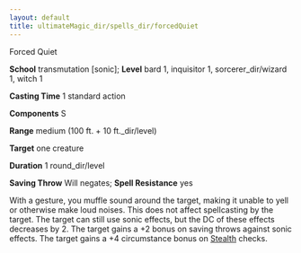 ```yaml
---
layout: default
title: ultimateMagic_dir/spells_dir/forcedQuiet
---
```

Forced Quiet

**School** transmutation [sonic]; **Level** bard 1, inquisitor 1, sorcerer_dir/wizard 1, witch 1

**Casting Time** 1 standard action

**Components** S

**Range** medium (100 ft. + 10 ft._dir/level)

**Target** one creature

**Duration** 1 round_dir/level

**Saving Throw** Will negates; **Spell Resistance** yes

With a gesture, you muffle sound around the target, making it unable to yell or otherwise make loud noises. This does not affect spellcasting by the target. The target can still use sonic effects, but the DC of these effects decreases by 2. The target gains a +2 bonus on saving throws against sonic effects. The target gains a +4 circumstance bonus on [Stealth](../../skills_dir/stealth#_stealth) checks.

